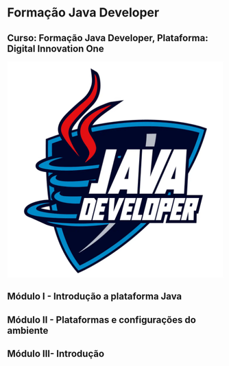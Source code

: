 # Formação Java Developer
## Curso: Formação Java Developer, Plataforma: Digital Innovation One
![imagem](/imagens/Logo-Java-Developer.webp)
## Módulo  I - Introdução a plataforma Java
## Módulo II - Plataformas e configurações do ambiente 
## Módulo III- Introdução
